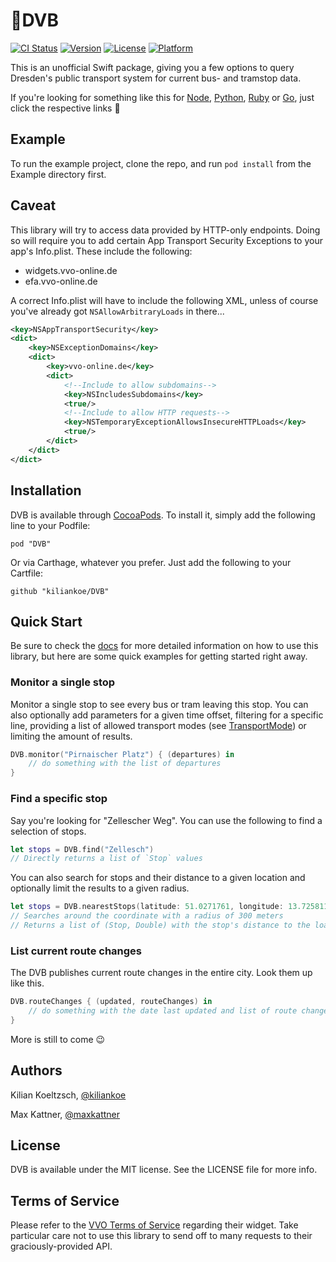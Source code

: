 # 🚊DVB

[![CI Status](http://img.shields.io/travis/kiliankoe/DVB.svg?style=flat-square)](https://travis-ci.org/kiliankoe/DVB)
[![Version](https://img.shields.io/cocoapods/v/DVB.svg?style=flat-square)](http://cocoapods.org/pods/DVB)
[![License](https://img.shields.io/cocoapods/l/DVB.svg?style=flat-square)](http://cocoapods.org/pods/DVB)
[![Platform](https://img.shields.io/cocoapods/p/DVB.svg?style=flat-square)](http://cocoapods.org/pods/DVB)

This is an unofficial Swift package, giving you a few options to query Dresden's public transport system for current bus- and tramstop data.

If you're looking for something like this for [Node](https://github.com/kiliankoe/dvbjs), [Python](https://github.com/kiliankoe/dvbpy), [Ruby](https://github.com/kiliankoe/dvbrs) or [Go](https://github.com/kiliankoe/dvbgo), just click the respective links 🙂

## Example

To run the example project, clone the repo, and run `pod install` from the Example directory first.

## Caveat

This library will try to access data provided by HTTP-only endpoints. Doing so will require you to add certain App Transport Security Exceptions to your app's Info.plist.
These include the following:

- widgets.vvo-online.de
- efa.vvo-online.de

A correct Info.plist will have to include the following XML, unless of course you've already got `NSAllowArbitraryLoads` in there...

```xml
<key>NSAppTransportSecurity</key>
<dict>
    <key>NSExceptionDomains</key>
    <dict>
        <key>vvo-online.de</key>
        <dict>
            <!--Include to allow subdomains-->
            <key>NSIncludesSubdomains</key>
            <true/>
            <!--Include to allow HTTP requests-->
            <key>NSTemporaryExceptionAllowsInsecureHTTPLoads</key>
            <true/>
        </dict>
    </dict>
</dict>
```

## Installation

DVB is available through [CocoaPods](http://cocoapods.org). To install it, simply add the following line to your Podfile:

```
pod "DVB"
```

Or via Carthage, whatever you prefer. Just add the following to your Cartfile:

```
github "kiliankoe/DVB"
```

## Quick Start

Be sure to check the [docs](http://cocoadocs.org/docsets/DVB) for more detailed information on how to use this library, but here are some quick examples for getting started right away.

### Monitor a single stop

Monitor a single stop to see every bus or tram leaving this stop. You can also optionally add parameters for a given time offset, filtering for a specific line, providing a list of allowed transport modes (see [TransportMode](https://github.com/kiliankoe/DVB/blob/master/DVB/Classes/DataTypes/TransportMode.swift)) or limiting the amount of results.

```swift
DVB.monitor("Pirnaischer Platz") { (departures) in
    // do something with the list of departures
}
```

### Find a specific stop

Say you're looking for "Zellescher Weg". You can use the following to find a selection of stops.

```swift
let stops = DVB.find("Zellesch")
// Directly returns a list of `Stop` values
```

You can also search for stops and their distance to a given location and optionally limit the results to a given radius.

```swift
let stops = DVB.nearestStops(latitude: 51.0271761, longitude: 13.7258114, radius: 300)
// Searches around the coordinate with a radius of 300 meters
// Returns a list of (Stop, Double) with the stop's distance to the loation
```

### List current route changes

The DVB publishes current route changes in the entire city. Look them up like this.

```swift
DVB.routeChanges { (updated, routeChanges) in
    // do something with the date last updated and list of route changes
}
```

More is still to come 😉

## Authors

Kilian Koeltzsch, [@kiliankoe](https://github.com/kiliankoe)

Max Kattner, [@maxkattner](https://github.com/maxkattner)

## License

DVB is available under the MIT license. See the LICENSE file for more info.

## Terms of Service

Please refer to the [VVO Terms of Service](https://www.vvo-online.de/de/service/widgets/nutzungsbedingungen-1671.cshtml) regarding their widget. Take particular care not to use this library to send off to many requests to their graciously-provided API.
